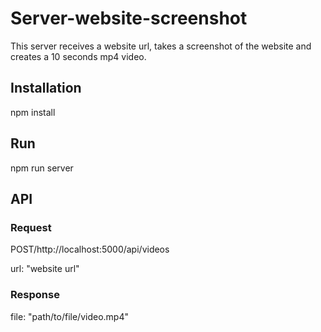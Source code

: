 # Server-website-screenshot

This server receives a website url, takes a screenshot of the website and creates a 10 seconds mp4 video.

## Installation

npm install

## Run

npm run server

## API

### Request

POST/http://localhost:5000/api/videos

url: "website url"

### Response

file: "path/to/file/video.mp4"
